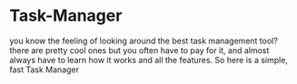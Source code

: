 # Task-Manager
you know the feeling of looking around the best task management tool? there are pretty cool ones but you often have to pay for it, and almost always have to learn how it works and all the features. So here is a simple, fast Task Manager
